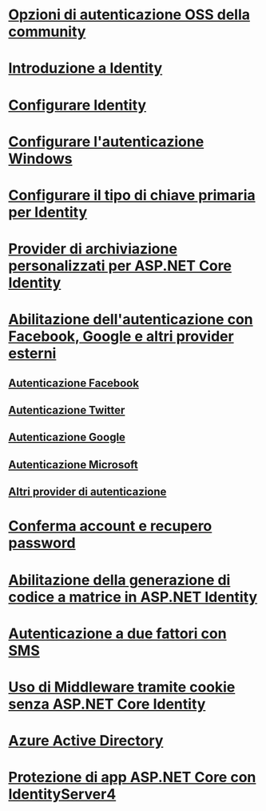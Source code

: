 # [Opzioni di autenticazione OSS della community](community.md)
# [Introduzione a Identity](identity.md)
# [Configurare Identity](identity-configuration.md)
# [Configurare l'autenticazione Windows](windowsauth.md)
# [Configurare il tipo di chiave primaria per Identity](identity-primary-key-configuration.md)
# [Provider di archiviazione personalizzati per ASP.NET Core Identity](identity-custom-storage-providers.md)
# [Abilitazione dell'autenticazione con Facebook, Google e altri provider esterni](social/index.md)
## [Autenticazione Facebook](social/facebook-logins.md)
## [Autenticazione Twitter](social/twitter-logins.md)
## [Autenticazione Google](social/google-logins.md)
## [Autenticazione Microsoft](social/microsoft-logins.md)
## [Altri provider di autenticazione](social/other-logins.md)
# [Conferma account e recupero password](accconfirm.md)
# [Abilitazione della generazione di codice a matrice in ASP.NET Identity](identity-enable-qrcodes.md)
# [Autenticazione a due fattori con SMS](2fa.md)
<!--# [🔧 Supporting Third Party Clients using OAuth 2.0](oauth2.md)-->
# [Uso di Middleware tramite cookie senza ASP.NET Core Identity](cookie.md)
# [Azure Active Directory](azure-active-directory/toc.md)
# [Protezione di app ASP.NET Core con IdentityServer4](https://identityserver4.readthedocs.io)
